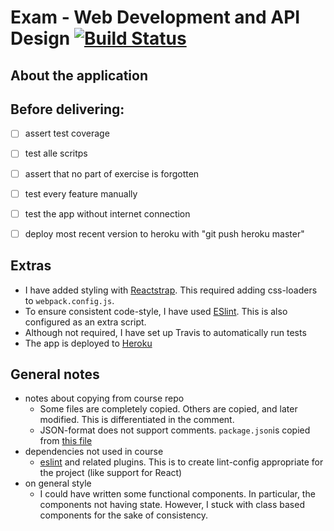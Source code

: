 # Exam - Web Development and API Design [![Build Status](https://travis-ci.com/olaven/exam-PG6300.svg?token=zTzVh5wrqM89cpyf9qVd&branch=master)](https://travis-ci.com/olaven/exam-PG6300)

## About the application

## Before delivering: 
- [ ] assert test coverage 
- [ ] test alle scritps
- [ ] assert that no part of exercise is forgotten
- [ ] test every feature manually 
- [ ] test the app without internet connection
- [ ] deploy most recent version to heroku with "git push heroku master" 


## Extras 
* I have added styling with [Reactstrap](https://reactstrap.github.io). This required adding css-loaders to `webpack.config.js`. 
* To ensure consistent code-style, I have used [ESlint](https://eslint.org). This is also configured as an extra script.
* Although not required, I have set up Travis to automatically run tests
* The app is deployed to [Heroku](https://exam-pg6300.herokuapp.com)

## General notes
* notes about copying from course repo 
  * Some files are completely copied. Others are copied, and later modified. This is differentiated in the comment. 
  * JSON-format does not support comments. `package.json`is copied from [this file](https://github.com/arcuri82/web_development_and_api_design/blob/master/exercise-solutions/quiz-game/part-10/package.json)
* dependencies not used in course
  * [eslint](https://yarnpkg.com/en/package/eslint) and related plugins. This is to create lint-config appropriate for the project (like support for React)
* on general style 
  * I could have written some functional components. In particular, the components not having state. However, I stuck with class based components for the sake of consistency. 
